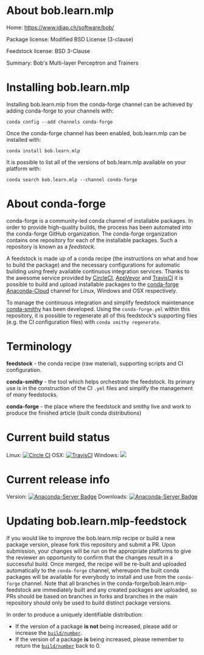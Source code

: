 About bob.learn.mlp
===================

Home: https://www.idiap.ch/software/bob/

Package license: Modified BSD License (3-clause)

Feedstock license: BSD 3-Clause

Summary: Bob's Multi-layer Perceptron and Trainers



Installing bob.learn.mlp
========================

Installing bob.learn.mlp from the conda-forge channel can be achieved by adding conda-forge to your channels with:

```
conda config --add channels conda-forge
```

Once the conda-forge channel has been enabled, bob.learn.mlp can be installed with:

```
conda install bob.learn.mlp
```

It is possible to list all of the versions of bob.learn.mlp available on your platform with:

```
conda search bob.learn.mlp --channel conda-forge
```


About conda-forge
=================

conda-forge is a community-led conda channel of installable packages.
In order to provide high-quality builds, the process has been automated into the
conda-forge GitHub organization. The conda-forge organization contains one repository
for each of the installable packages. Such a repository is known as a *feedstock*.

A feedstock is made up of a conda recipe (the instructions on what and how to build
the package) and the necessary configurations for automatic building using freely
available continuous integration services. Thanks to the awesome service provided by
[CircleCI](https://circleci.com/), [AppVeyor](http://www.appveyor.com/)
and [TravisCI](https://travis-ci.org/) it is possible to build and upload installable
packages to the [conda-forge](https://anaconda.org/conda-forge)
[Anaconda-Cloud](http://docs.anaconda.org/) channel for Linux, Windows and OSX respectively.

To manage the continuous integration and simplify feedstock maintenance
[conda-smithy](http://github.com/conda-forge/conda-smithy) has been developed.
Using the ``conda-forge.yml`` within this repository, it is possible to regenerate all of
this feedstock's supporting files (e.g. the CI configuration files) with ``conda smithy regenerate``.


Terminology
===========

**feedstock** - the conda recipe (raw material), supporting scripts and CI configuration.

**conda-smithy** - the tool which helps orchestrate the feedstock.
                   Its primary use is in the construction of the CI ``.yml`` files
                   and simplify the management of *many* feedstocks.

**conda-forge** - the place where the feedstock and smithy live and work to
                  produce the finished article (built conda distributions)

Current build status
====================

Linux: [![Circle CI](https://circleci.com/gh/conda-forge/bob.learn.mlp-feedstock.svg?style=shield)](https://circleci.com/gh/conda-forge/bob.learn.mlp-feedstock)
OSX: [![TravisCI](https://travis-ci.org/conda-forge/bob.learn.mlp-feedstock.svg?branch=master)](https://travis-ci.org/conda-forge/bob.learn.mlp-feedstock)
Windows: ![](https://cdn.rawgit.com/conda-forge/conda-smithy/90845bba35bec53edac7a16638aa4d77217a3713/conda_smithy/static/disabled.svg)

Current release info
====================
Version: [![Anaconda-Server Badge](https://anaconda.org/conda-forge/bob.learn.mlp/badges/version.svg)](https://anaconda.org/conda-forge/bob.learn.mlp)
Downloads: [![Anaconda-Server Badge](https://anaconda.org/conda-forge/bob.learn.mlp/badges/downloads.svg)](https://anaconda.org/conda-forge/bob.learn.mlp)


Updating bob.learn.mlp-feedstock
================================

If you would like to improve the bob.learn.mlp recipe or build a new
package version, please fork this repository and submit a PR. Upon submission,
your changes will be run on the appropriate platforms to give the reviewer an
opportunity to confirm that the changes result in a successful build. Once
merged, the recipe will be re-built and uploaded automatically to the
`conda-forge` channel, whereupon the built conda packages will be available for
everybody to install and use from the `conda-forge` channel.
Note that all branches in the conda-forge/bob.learn.mlp-feedstock are
immediately built and any created packages are uploaded, so PRs should be based
on branches in forks and branches in the main repository should only be used to
build distinct package versions.

In order to produce a uniquely identifiable distribution:
 * If the version of a package **is not** being increased, please add or increase
   the [``build/number``](http://conda.pydata.org/docs/building/meta-yaml.html#build-number-and-string).
 * If the version of a package **is** being increased, please remember to return
   the [``build/number``](http://conda.pydata.org/docs/building/meta-yaml.html#build-number-and-string)
   back to 0.
